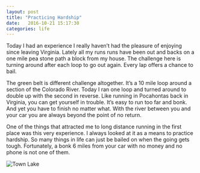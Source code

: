 ```yaml
---
layout: post
title: "Practicing Hardship"
date:   2016-10-21 15:17:30
categories: life
---
```


Today I had an experience I really haven’t had the pleasure of enjoying since leaving Virginia. Lately all my runs runs have been out and backs on a one mile pea stone path a block from my house. The challenge here is turning around after each loop to go out again. Every lap offers a chance to bail.

The green belt is different challenge altogether. It’s a 10 mile loop around a section of the Colorado River. Today I ran one loop and turned around to double up with the second in reverse. Like running in Pocahontas back in Virginia, you can get yourself in trouble. It’s easy to run too far and bonk. And yet you have to finish no matter what. With the river between you and your car you are always beyond the point of no return.

One of the things that attracted me to long distance running in the first place was this very experience. I always looked at it as a means to practice hardship. So many things in life can just be bailed on when the going gets tough. Fortunately, a bonk 6 miles from your car with no money and no phone is not one of them.

![Town Lake](http://i.imgur.com/jLY7p6w.jpg)
